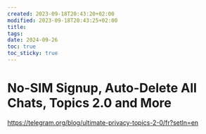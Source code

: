 ```yaml
---
created: 2023-09-18T20:43:20+02:00
modified: 2023-09-18T20:43:25+02:00
title: 
tags: 
date: 2024-09-26
toc: true
toc_sticky: true
---
```


# No-SIM Signup, Auto-Delete All Chats, Topics 2.0 and More

<https://telegram.org/blog/ultimate-privacy-topics-2-0/fr?setln=en>
